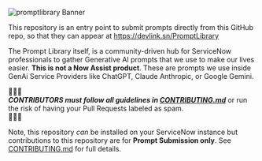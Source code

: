 ![promptlibrary Banner](https://github.com/user-attachments/assets/247f5479-90ce-4928-a15d-dabeab7797d8)

This repository is an entry point to submit prompts directly from this GitHub repo, so that they can appear at https://devlink.sn/PromptLibrary

The Prompt Library itself, is a community-driven hub for ServiceNow professionals to gather Generative AI prompts that we use to make our lives easier. **This is not a Now Assist product**. These are prompts we use inside GenAi Service Providers like ChatGPT, Claude Anthropic, or Google Gemini.

🔔🔔🔔<br>
***CONTRIBUTORS must follow all guidelines in [CONTRIBUTING.md](CONTRIBUTING.md)*** or run the risk of having your Pull Requests labeled as spam.<br>
🔔🔔🔔

Note, this repository _can_ be installed on your ServiceNow instance but contributions to this repository are for **Prompt Submission only**. See [CONTRIBUTING.md](CONTRIBUTING.md) for full details.

